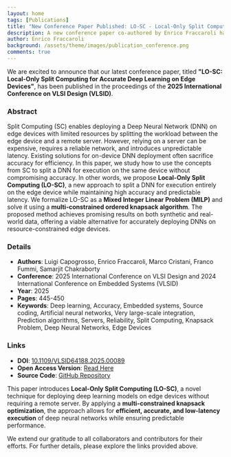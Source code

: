 ```yaml
---
layout: home
tags: [Publications]
title: "New Conference Paper Published: LO-SC - Local-Only Split Computing for Accurate Deep Learning on Edge Devices"
description: A new conference paper co-authored by Enrico Fraccaroli has been published in the proceedings of the 2025 International Conference on VLSI Design (VLSID).
author: Enrico Fraccaroli
background: /assets/theme/images/publication_conference.png
comments: true
---
```


We are excited to announce that our latest conference paper, titled **"LO-SC: Local-Only Split Computing for Accurate Deep Learning on Edge Devices"**, has been published in the proceedings of the **2025 International Conference on VLSI Design (VLSID)**.

### Abstract

Split Computing (SC) enables deploying a Deep Neural Network (DNN) on edge devices with limited resources by splitting the workload between the edge device and a remote server. However, relying on a server can be expensive, requires a reliable network, and introduces unpredictable latency. Existing solutions for on-device DNN deployment often sacrifice accuracy for efficiency. In this paper, we study how to use the concepts from SC to split a DNN for execution on the same device without compromising accuracy. In other words, we propose **Local-Only Split Computing (LO-SC)**, a new approach to split a DNN for execution entirely on the edge device while maintaining high accuracy and predictable latency. We formalize LO-SC as a **Mixed Integer Linear Problem (MILP)** and solve it using a **multi-constrained ordered knapsack algorithm**. The proposed method achieves promising results on both synthetic and real-world data, offering a viable alternative for accurately deploying DNNs on resource-constrained edge devices.

### Details

- **Authors**: Luigi Capogrosso, Enrico Fraccaroli, Marco Cristani, Franco Fummi, Samarjit Chakraborty
- **Conference**: 2025 International Conference on VLSI Design and 2024 International Conference on Embedded Systems (VLSID)
- **Year**: 2025
- **Pages**: 445-450
- **Keywords**: Deep learning, Accuracy, Embedded systems, Source coding, Artificial neural networks, Very large-scale integration, Prediction algorithms, Servers, Reliability, Split Computing, Knapsack Problem, Deep Neural Networks, Edge Devices

### Links

- **DOI**: [10.1109/VLSID64188.2025.00089](https://doi.org/10.1109/VLSID64188.2025.00089)  
- **Open Access Version**: [Read Here](https://iris.univr.it/retrieve/16a156c6-c392-4590-bd71-23b8b0e4f2c8/OPEN_2024_VLSID_LO_SC_Local_only_Split_Computing_for_Accurate_Deep_Learning_on_Edge_Devices.pdf)
- **Source Code**: [GitHub Repository](https://github.com/intelligolabs/LO-SC)

This paper introduces **Local-Only Split Computing (LO-SC)**, a novel technique for deploying deep learning models on edge devices without requiring a remote server. By applying a **multi-constrained knapsack optimization**, the approach allows for **efficient, accurate, and low-latency execution** of deep neural networks while ensuring predictable performance.

We extend our gratitude to all collaborators and contributors for their efforts. For further details, please explore the links provided above.
